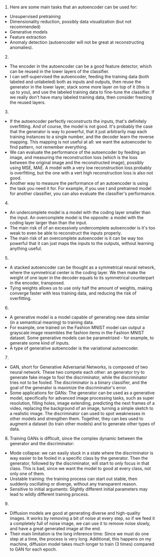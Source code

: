 1. Here are some main tasks that an autoencoder can be used for:
- Unsupervised pretraining
- Dimensionality reduction, possibly data visualization (but not recommended)
- Generative models
- Feature extraction
- Anomaly detection (autoencoder will not be great at reconstructing anomalies).
2. 
- The encoder in the autoencoder can be a good feature detector, which can be reused in the lower layers of the classifier.
- I can self-supervised the autoencoder, feeding the training data (both labeled and unlabeled) both as inputs and outputs, then reuse the generator in the lower layer, stack some more layer on top of it (this is up to you), and use the labeled training data to fine-tune the classifier. If we really don't have many labeled training data, then consider freezing the reused layers.
3. 
- If the autoencoder perfectly reconstructs the inputs, that's definitely overfitting. And of course, the model is not good. It's probably the case that the generator is way to powerful, that it just arbitrarily map each training instances to a single number, and the decoder learn the reverse mapping. This mapping is not useful at all: we want the autoencoder to find pattern, not remember everything.
- We can evaluate the performance of the autoencoder by feeding an image, and measuring the reconstruction loss (which is the loss between the original image and the reconstructed image), possibly using MSE, MAE. A model with a very low reconstruction loss probably is overfitting, but the one with a vert high reconstruction loss is also not good.
- Another way to measure the performance of an autoencoder is using the task you need it for. For example, if you use t and pretrained model for another classifier, you can also evaluate the classifier's performance.
4. 
- An undercomplete model is a model with the coding layer smaller than the input. An overcomplete model is the opposite: a model with the coding layer larger than than the input.
- The main risk of of an excessively undercomplete autoencoder is it's too weak to even be able to reconstruct the inputs properly.
- The main risk of an overcomplete autoencoder is it can be way too powerful that it can just maps the inputs to the outputs, without learning anything useful.
5.
- A stacked autoencoder can be thought as a symmetrical neural network, where the symmetrical center is the coding layer. We then make the weight of one layer in the decoder equals to its symmetrical counterpart in the encoder, transposed.
- Tying weights allows us to use only half the amount of weights, making converge faster with less training data, and reducing the risk of overfitting.
6.
- A generative model is a model capable of generating new data similar (in a semantical meaning) to training data.
- For example, one trained on the Fashion MNIST model can output a grayscale image resembles the fashion items in the Fashion MNIST dataset. Some generative models can be parametrized - for example, to generate some kind of inputs. 
- A type of generative autoencoder is the variational autoencoder.
7.
- GAN, short for Generative Adversarial Networks, is composed of two neural network. These two compete each other: an generator try to generate fake image to fool the discriminator, while the discriminator tries not to be fooled. The discriminator is a binary classifier, and the goal of the generator is maximize the discriminator's error.
- Some applications for GANs: The generator can be used as a generative model, specifically for advanced image processing tasks, such as super resolution, filling holes, image extending, predicting the next frames of a video, replacing the background of an image, turning a simple sketch to a realistic image. The discriminator can used to spot weaknesses in other models and strengthen them. Together, they can bes used to augment a dataset (to train other models) and to generate other types of data.
8. Training GANs is difficult, since the complex dynamic between the generator and the discriminator:
- Mode collapse: we can easily stuck in a state where the discriminator is way easier to be fooled in a specific class by the generator. Then the generator, followed by the discriminator, will start to only focus in that class. This is bad, since we want the model to good at every class, not only one of them.
- Unstable training: the training process can start out stable, then suddenly oscillating or diverge, without any transparent reason.
- Sensitive to initial arguments: Slightly different initial parameters may lead to wildly different training process.
9.
- Diffusion models are good at generating diverse and high-quality images. It works by removing a bit of noise at every step, so if we feed it a completely full of noise image, we can use it to remove noise slowly, and have a great generated image at the end.
- Their main limitation is the long inference time: Since we must do one step at a time, the process is very long. Additional, this happens on my machine, diffusion model takes much longer to train (3 times) compared to GAN for each epoch.